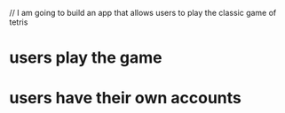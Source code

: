 // I am going to build an app that allows users to play the classic game of tetris
 # users play the game
# users have their own accounts 
